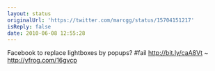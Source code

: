 ```yaml
---
layout: status
originalUrl: 'https://twitter.com/marcgg/status/15704151217'
isReply: false
date: 2010-06-08 12:55:28
---
```


Facebook to replace lightboxes by popups? #fail http://bit.ly/caA8Vt ~  http://yfrog.com/16gvcp
